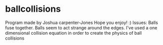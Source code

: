 # ballcollisions
Program made by Joshua carpenter-Jones
Hope you enjoy! :)
Issues:
Balls fuse together. 
Balls seem to act strange around the edges.
I've used a one dimensional collision equation in order to create the physics of ball collisions
